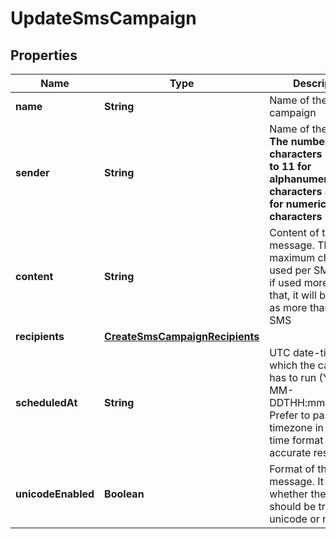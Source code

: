 
# UpdateSmsCampaign

## Properties
Name | Type | Description | Notes
------------ | ------------- | ------------- | -------------
**name** | **String** | Name of the campaign |  [optional]
**sender** | **String** | Name of the sender. **The number of characters is limited to 11 for alphanumeric characters and 15 for numeric characters** |  [optional]
**content** | **String** | Content of the message. The maximum characters used per SMS is 160, if used more than that, it will be counted as more than one SMS |  [optional]
**recipients** | [**CreateSmsCampaignRecipients**](CreateSmsCampaignRecipients.md) |  |  [optional]
**scheduledAt** | **String** | UTC date-time on which the campaign has to run (YYYY-MM-DDTHH:mm:ss.SSSZ). Prefer to pass your timezone in date-time format for accurate result. |  [optional]
**unicodeEnabled** | **Boolean** | Format of the message. It indicates whether the content should be treated as unicode or not. |  [optional]



